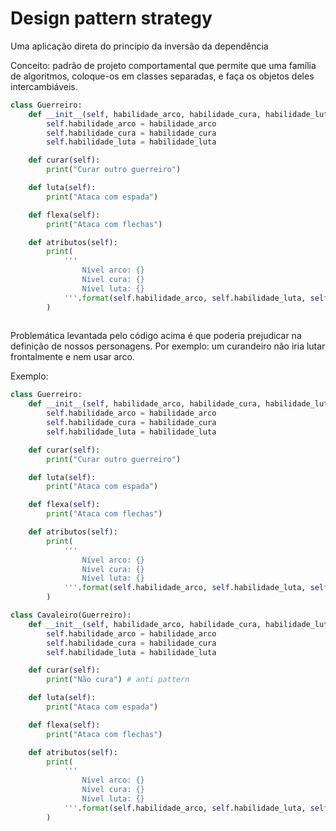 # Design pattern strategy

Uma aplicação direta do princípio da inversão da dependência


Conceito: padrão de projeto comportamental que permite que uma família de algoritmos, coloque-os em classes separadas, e faça os objetos deles intercambiáveis.

```python
class Guerreiro:
    def __init__(self, habilidade_arco, habilidade_cura, habilidade_luta) -> None:
        self.habilidade_arco = habilidade_arco
        self.habilidade_cura = habilidade_cura
        self.habilidade_luta = habilidade_luta

    def curar(self):
        print("Curar outro guerreiro")

    def luta(self):
        print("Ataca com espada")

    def flexa(self):
        print("Ataca com flechas")

    def atributos(self):
        print(
            '''
                Nível arco: {}
                Nível cura: {}
                Nível luta: {}
            '''.format(self.habilidade_arco, self.habilidade_luta, self.habilidade_cura)
        )
    
```

Problemática levantada pelo código acima é que poderia prejudicar na definição de nossos personagens. Por exemplo: um curandeiro não iria lutar frontalmente e nem usar arco.

Exemplo:

```python
class Guerreiro:
    def __init__(self, habilidade_arco, habilidade_cura, habilidade_luta) -> None:
        self.habilidade_arco = habilidade_arco
        self.habilidade_cura = habilidade_cura
        self.habilidade_luta = habilidade_luta

    def curar(self):
        print("Curar outro guerreiro")

    def luta(self):
        print("Ataca com espada")

    def flexa(self):
        print("Ataca com flechas")

    def atributos(self):
        print(
            '''
                Nível arco: {}
                Nível cura: {}
                Nível luta: {}
            '''.format(self.habilidade_arco, self.habilidade_luta, self.habilidade_cura)
        )

class Cavaleiro(Guerreiro):
    def __init__(self, habilidade_arco, habilidade_cura, habilidade_luta) -> None:
        self.habilidade_arco = habilidade_arco
        self.habilidade_cura = habilidade_cura
        self.habilidade_luta = habilidade_luta

    def curar(self):
        print("Não cura") # anti pattern

    def luta(self):
        print("Ataca com espada")

    def flexa(self):
        print("Ataca com flechas")

    def atributos(self):
        print(
            '''
                Nível arco: {}
                Nível cura: {}
                Nível luta: {}
            '''.format(self.habilidade_arco, self.habilidade_luta, self.habilidade_cura)
        )
    
```